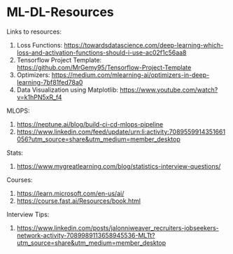 # ML-DL-Resources
Links to resources:

1) Loss Functions: https://towardsdatascience.com/deep-learning-which-loss-and-activation-functions-should-i-use-ac02f1c56aa8
2) Tensorflow Project Template: https://github.com/MrGemy95/Tensorflow-Project-Template
3) Optimizers: https://medium.com/mlearning-ai/optimizers-in-deep-learning-7bf81fed78a0
4) Data Visualization using Matplotlib: https://www.youtube.com/watch?v=k1hPN5xR_f4

MLOPS:
1) https://neptune.ai/blog/build-ci-cd-mlops-pipeline
2) https://www.linkedin.com/feed/update/urn:li:activity:7089559914351661056?utm_source=share&utm_medium=member_desktop

Stats:
1) https://www.mygreatlearning.com/blog/statistics-interview-questions/

Courses:
1) https://learn.microsoft.com/en-us/ai/
2) https://course.fast.ai/Resources/book.html


Interview Tips:
1) https://www.linkedin.com/posts/jalonniweaver_recruiters-jobseekers-network-activity-7089989113658945536-MLTt?utm_source=share&utm_medium=member_desktop

